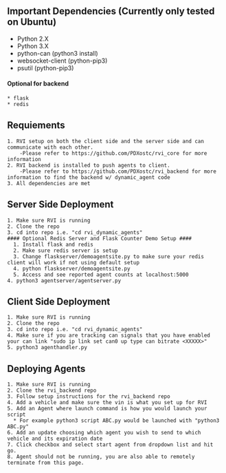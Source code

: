 ## Important Dependencies (Currently only tested on Ubuntu) ##
* Python 2.X
* Python 3.X
* python-can (python3 install)
* websocket-client (python-pip3)
* psutil (python-pip3)

#### Optional for backend ####
	* flask 
	* redis 

## Requiements ##
	1. RVI setup on both the client side and the server side and can communicate with each other.
		-Please refer to https://github.com/PDXostc/rvi_core for more information
	2. RVI backend is installed to push agents to client.
		-Please refer to https://github.com/PDXostc/rvi_backend for more information to find the backend w/ dynamic_agent code
	3. All dependencies are met
 
## Server Side Deployment ##
	1. Make sure RVI is running
	2. Clone the repo
	3. cd into repo i.e. "cd rvi_dynamic_agents"
	#### Optional Redis Server and Flask Counter Demo Setup ####
	  1. Install flask and redis
	  2. Make sure redis server is setup
	  3. Change flaskserver/demoagentsite.py to make sure your redis client will work if not using default setup
	  4. python flaskserver/demoagentsite.py
	  5. Access and see reported agent counts at localhost:5000
	4. python3 agentserver/agentserver.py

## Client Side Deployment ##
	1. Make sure RVI is running
	2. Clone the repo
	3. cd into repo i.e. "cd rvi_dynamic_agents"
	4. Make sure if you are tracking can signals that you have enabled your can link "sudo ip link set can0 up type can bitrate <XXXXX>" 
	5. python3 agenthandler.py

## Deploying Agents ##
	1. Make sure RVI is running
	2. Clone the rvi_backend repo
	3. Follow setup instructions for the rvi_backend repo
	4. Add a vehicle and make sure the vin is what you set up for RVI
	5. Add an Agent where launch command is how you would launch your script 
	  * For example python3 script ABC.py would be launched with "python3 ABC.py"
	6. Add an update choosing which agent you wish to send to which vehicle and its expiration date
	7. Click checkbox and select start agent from dropdown list and hit go.
	8. Agent should not be running, you are also able to remotely terminate from this page.
